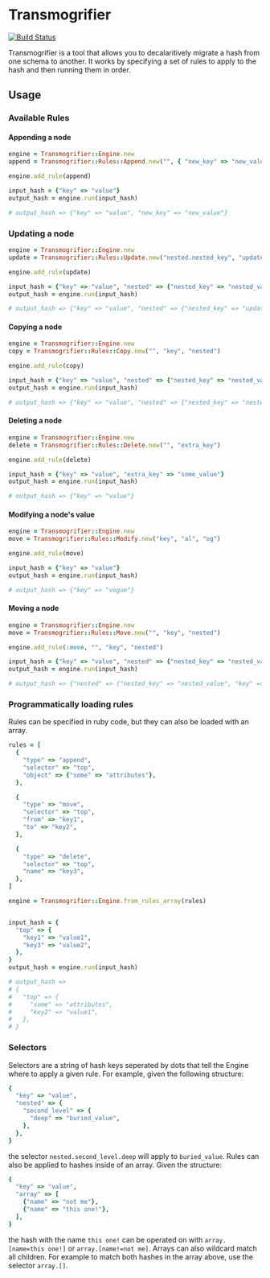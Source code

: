 # Transmogrifier

[![Build Status](https://travis-ci.org/jfoley/transmogrifier.png)](https://travis-ci.org/jfoley/tranmogrifier)

Transmogrifier is a tool that allows you to decalaritively migrate a hash from one schema to another. It works by specifying a set of rules to apply to the hash and then running them in order.

## Usage
### Available Rules
#### Appending a node
```ruby
engine = Transmogrifier::Engine.new
append = Transmogrifier::Rules::Append.new("", { "new_key" => "new_value" })

engine.add_rule(append)

input_hash = {"key" => "value"}
output_hash = engine.run(input_hash)

# output_hash => {"key" => "value", "new_key" => "new_value"}
```

### Updating a node
```ruby
engine = Transmogrifier::Engine.new
update = Transmogrifier::Rules::Update.new("nested.nested_key", "updated-value")

engine.add_rule(update)

input_hash = {"key" => "value", "nested" => {"nested_key" => "nested_value"}}
output_hash = engine.run(input_hash)

# output_hash => {"key" => "value", "nested" => {"nested_key" => "updated-value"}}
```

#### Copying a node
```ruby
engine = Transmogrifier::Engine.new
copy = Transmogrifier::Rules::Copy.new("", "key", "nested")

engine.add_rule(copy)

input_hash = {"key" => "value", "nested" => {"nested_key" => "nested_value"}}
output_hash = engine.run(input_hash)

# output_hash => {"key" => "value", "nested" => {"nested_key" => "nested_value", "key" => "value"}}
```

#### Deleting  a node
```ruby
engine = Transmogrifier::Engine.new
delete = Transmogrifier::Rules::Delete.new("", "extra_key")

engine.add_rule(delete)

input_hash = {"key" => "value", "extra_key" => "some_value"}
output_hash = engine.run(input_hash)

# output_hash => {"key" => "value"}
```

#### Modifying a node's value
```ruby
engine = Transmogrifier::Engine.new
move = Transmogrifier::Rules::Modify.new("key", "al", "og")

engine.add_rule(move)

input_hash = {"key" => "value"}
output_hash = engine.run(input_hash)

# output_hash => {"key" => "vogue"}
```

#### Moving a node
```ruby
engine = Transmogrifier::Engine.new
move = Transmogrifier::Rules::Move.new("", "key", "nested")

engine.add_rule(:move, "", "key", "nested")

input_hash = {"key" => "value", "nested" => {"nested_key" => "nested_value"}}
output_hash = engine.run(input_hash)

# output_hash => {"nested" => {"nested_key" => "nested_value", "key" => "value"}}
```

### Programmatically loading rules
Rules can be specified in ruby code, but they can also be loaded with an array.
```ruby
rules = [
  {
    "type" => "append",
    "selector" => "top",
    "object" => {"some" => "attributes"},
  },

  {
    "type" => "move",
    "selector" => "top",
    "from" => "key1",
    "to" => "key2",
  },

  {
    "type" => "delete",
    "selector" => "top",
    "name" => "key3",
  },
]

engine = Transmogrifier::Engine.from_rules_array(rules)


input_hash = {
  "top" => {
    "key1" => "value1",
    "key3" => "value2",
  },
}
output_hash = engine.run(input_hash)

# output_hash => 
# { 
#   "top" => {
#     "some" => "attributes",
#     "key2" => "value1",
#   },
# }
```

### Selectors
Selectors are a string of hash keys seperated by dots that tell the Engine where to apply a given rule. For example, given the following structure:
```ruby
{ 
  "key" => "value", 
  "nested" => {
    "second_level" => {
      "deep" => "buried_value",
    },
  },
}
```
the selector `nested.second_level.deep` will apply to `buried_value`. Rules can also be applied to hashes inside of an array. Given the structure:
```ruby
{ 
  "key" => "value", 
  "array" => [
    {"name" => "not me"},
    {"name" => "this one!"},
  ],
}
```
the hash with the name `this one!` can be operated on with `array.[name=this one!]` or `array.[name!=not me]`. Arrays can also wildcard match all children. For example to match both hashes in the array above, use the selector `array.[]`.
